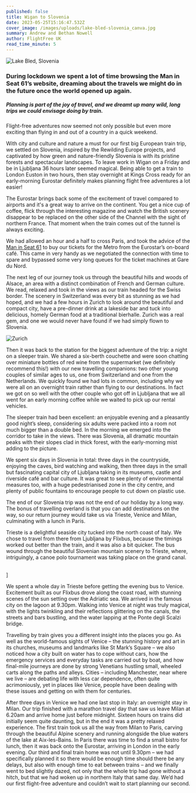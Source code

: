 ```yaml
---
published: false
title: Wigan to Slovenia
date: 2023-05-25T15:16:47.532Z
cover_image: /images/uploads/lake-bled-slovenia_canva.jpg
summary: Andrew and Bethan Nowell
author: FlightFree UK
read_time_minute: 5
---
```

![](/images/uploads/lake-bled-slovenia_canva.jpg "Lake Bled, Slovenia")

### During lockdown we spent a lot of time browsing the Man in Seat 61’s website, dreaming about the travels we might do in the future once the world opened up again. 

##### Planning is part of the joy of travel, and we dreamt up many wild, long trips we could envisage doing by train. 

Flight-free adventures now seemed not only possible but even more exciting than flying in and out of a country in a quick weekend.

With city and culture and nature a must for our first big European train trip, we settled on Slovenia, inspired by the Rewilding Europe projects, and captivated by how green and nature-friendly Slovenia is with its pristine forests and spectacular landscapes. To leave work in Wigan on a Friday and be in Ljubljana 36 hours later seemed magical. Being able to get a train to London Euston in two hours, then stay overnight at Kings Cross ready for an early-morning Eurostar definitely makes planning flight free adventures a lot easier!

The Eurostar brings back some of the excitement of travel compared to airports and it's a great way to arrive on the continent. You get a nice cup of coffee, flick through the interesting magazine and watch the British scenery disappear to be replaced on the other side of the Channel with the sight of northern France. That moment when the train comes out of the tunnel is always exciting.

We had allowed an hour and a half to cross Paris, and took the advice of the [Man in Seat 61](https://www.seat61.com/) to buy our tickets for the Metro from the Eurostar’s on-board café. This came in very handy as we negotiated the connection with time to spare and bypassed some very long queues for the ticket machines at Gare du Nord. 

The next leg of our journey took us through the beautiful hills and woods of Alsace, an area with a distinct combination of French and German culture. We read, relaxed and took in the views as our train headed for the Swiss border. The scenery in Switzerland was every bit as stunning as we had hoped, and we had a few hours in Zurich to look around the beautiful and compact city, have a pre-dinner drink at a lakeside bar and tuck into delicious, homely German food at a traditional bierhalle. Zurich was a real gem, and one we would never have found if we had simply flown to Slovenia. 

![](/images/uploads/zurich_a-newell.jpg "Zurich")

Then it was back to the station for the biggest adventure of the trip: a night on a sleeper train. We shared a six-berth couchette and were soon chatting over miniature bottles of red wine from the supermarket (we definitely recommend this!) with our new travelling companions: two other young couples of similar ages to us, one from Switzerland and one from the Netherlands. We quickly found we had lots in common, including why we were all on an overnight train rather than flying to our destinations. In fact we got on so well with the other couple who got off in Ljubljana that we all went for an early morning coffee while we waited to pick up our rental vehicles.

The sleeper train had been excellent: an enjoyable evening and a pleasantly good night’s sleep, considering six adults were packed into a room not much bigger than a double bed. In the morning we emerged into the corridor to take in the views. There was Slovenia, all dramatic mountain peaks with their slopes clad in thick forest, with the early-morning mist adding to the picture.

We spent six days in Slovenia in total: three days in the countryside, enjoying the caves, bird watching and walking, then three days in the small but fascinating capital city of Ljubljana taking in its museums, castle and riverside café and bar culture. It was great to see plenty of environmental measures too, with a huge pedestrianised zone in the city centre, and plenty of public fountains to encourage people to cut down on plastic use. 

The end of our Slovenia trip was not the end of our holiday by a long way. The bonus of travelling overland is that you can add destinations on the way, so our return journey would take us via Trieste, Venice and Milan, culminating with a lunch in Paris.

Trieste is a delightful seaside city tucked into the north coast of Italy. We chose to travel from there from Ljubljana by Flixbus, because the timings worked out better than the train, and it was also a bit quicker. The bus wound through the beautiful Slovenian mountain scenery to Trieste, where, intriguingly, a canoe polo tournament was taking place on the grand canal.

\
]﻿





We spent a whole day in Trieste before getting the evening bus to Venice. Excitement built as our Flixbus drove along the coast road, with stunning scenes of the sun setting over the Adriatic sea. We arrived in the famous city on the lagoon at 9.30pm. Walking into Venice at night was truly magical, with the lights twinkling and their reflections glittering on the canals, the streets and bars bustling, and the water lapping at the Ponte degli Scalzi bridge.



Travelling by train gives you a different insight into the places you go. As well as the world-famous sights of Venice – the stunning history and art in its churches, museums and landmarks like St Mark’s Square – we also noticed how a city built on water has to cope without cars, how the emergency services and everyday tasks are carried out by boat, and how final-mile journeys are done by strong Venetians hustling small, wheeled carts along the paths and alleys. Cities – including Manchester, near where we live – are debating life with less car dependence, often quite acrimoniously, yet in places like Venice, people have been dealing with these issues and getting on with them for centuries.



After three days in Venice we had one last stop in Italy: an overnight stay in Milan. Our trip finished with a marathon travel day that saw us leave Milan at 6.20am and arrive home just before midnight. Sixteen hours on trains did initially seem quite daunting, but in the end it was a pretty relaxed experience. The first train took us all the way from Milan to Paris, carving through the beautiful Alpine scenery and running alongside the blue waters of the lake at Aix-les-Bains. In Paris there was time to find a small bistro for lunch, then it was back onto the Eurostar, arriving in London in the early evening. Our third and final train home was not until 9.30pm – we had specifically planned it so there would be enough time should there be any delays, but also with enough time to eat between trains – and we finally went to bed slightly dazed, not only that the whole trip had gone without a hitch, but that we had woken up in northern Italy that same day. We’d had our first flight-free adventure and couldn’t wait to start planning our second.